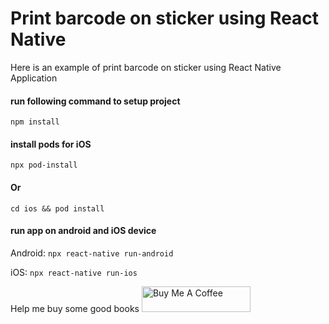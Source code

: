 # Print barcode on sticker using React Native

Here is an example of print barcode on sticker using React Native Application

#### run following command to setup project

`npm install`

#### install pods for iOS
`npx pod-install`
#### Or
`cd ios && pod install`

#### run app on android and iOS device
Android:
`npx react-native run-android`

iOS:
`npx react-native run-ios`

Help me buy some good books
<a href="https://www.buymeacoffee.com/samcode38" target="_blank"><img src="https://cdn.buymeacoffee.com/buttons/default-orange.png" alt="Buy Me A Coffee" height="41" width="174"></a>
